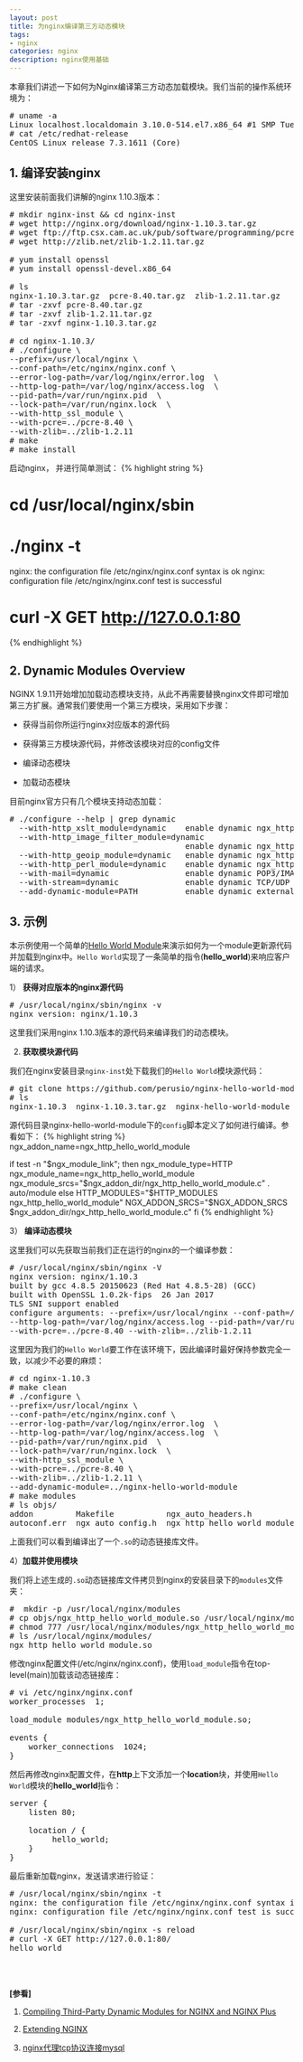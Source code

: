 ```yaml
---
layout: post
title: 为nginx编译第三方动态模块
tags:
- nginx
categories: nginx
description: nginx使用基础
---
```



本章我们讲述一下如何为Nginx编译第三方动态加载模块。我们当前的操作系统环境为：
<pre>
# uname -a
Linux localhost.localdomain 3.10.0-514.el7.x86_64 #1 SMP Tue Nov 22 16:42:41 UTC 2016 x86_64 x86_64 x86_64 GNU/Linux
# cat /etc/redhat-release 
CentOS Linux release 7.3.1611 (Core)
</pre>


<!-- more -->

## 1. 编译安装nginx

这里安装前面我们讲解的nginx 1.10.3版本：
<pre>
# mkdir nginx-inst && cd nginx-inst
# wget http://nginx.org/download/nginx-1.10.3.tar.gz
# wget ftp://ftp.csx.cam.ac.uk/pub/software/programming/pcre/pcre-8.40.tar.gz
# wget http://zlib.net/zlib-1.2.11.tar.gz

# yum install openssl
# yum install openssl-devel.x86_64

# ls
nginx-1.10.3.tar.gz  pcre-8.40.tar.gz  zlib-1.2.11.tar.gz
# tar -zxvf pcre-8.40.tar.gz
# tar -zxvf zlib-1.2.11.tar.gz
# tar -zxvf nginx-1.10.3.tar.gz

# cd nginx-1.10.3/
# ./configure \
--prefix=/usr/local/nginx \
--conf-path=/etc/nginx/nginx.conf \
--error-log-path=/var/log/nginx/error.log  \
--http-log-path=/var/log/nginx/access.log  \
--pid-path=/var/run/nginx.pid  \
--lock-path=/var/run/nginx.lock  \
--with-http_ssl_module \
--with-pcre=../pcre-8.40 \
--with-zlib=../zlib-1.2.11
# make 
# make install
</pre>
启动nginx， 并进行简单测试：
{% highlight string %}
# cd /usr/local/nginx/sbin
# ./nginx -t
nginx: the configuration file /etc/nginx/nginx.conf syntax is ok
nginx: configuration file /etc/nginx/nginx.conf test is successful

# curl -X GET http://127.0.0.1:80
{% endhighlight %}

## 2. Dynamic Modules Overview
NGINX 1.9.11开始增加加载动态模块支持，从此不再需要替换nginx文件即可增加第三方扩展。通常我们要使用一个第三方模块，采用如下步骤：

* 获得当前你所运行nginx对应版本的源代码

* 获得第三方模块源代码，并修改该模块对应的config文件

* 编译动态模块

* 加载动态模块

目前nginx官方只有几个模块支持动态加载：
<pre>
# ./configure --help | grep dynamic
  --with-http_xslt_module=dynamic    enable dynamic ngx_http_xslt_module
  --with-http_image_filter_module=dynamic
                                     enable dynamic ngx_http_image_filter_module
  --with-http_geoip_module=dynamic   enable dynamic ngx_http_geoip_module
  --with-http_perl_module=dynamic    enable dynamic ngx_http_perl_module
  --with-mail=dynamic                enable dynamic POP3/IMAP4/SMTP proxy module
  --with-stream=dynamic              enable dynamic TCP/UDP proxy module
  --add-dynamic-module=PATH          enable dynamic external module
</pre>



## 3. 示例

本示例使用一个简单的[Hello World Module](https://github.com/perusio/nginx-hello-world-module)来演示如何为一个module更新源代码并加载到nginx中。```Hello World```实现了一条简单的指令(**hello_world**)来响应客户端的请求。

1） **获得对应版本的nginx源代码**

<pre>
# /usr/local/nginx/sbin/nginx -v
nginx version: nginx/1.10.3
</pre>
这里我们采用nginx 1.10.3版本的源代码来编译我们的动态模块。

2) **获取模块源代码**

我们在nginx安装目录```nginx-inst```处下载我们的```Hello World```模块源代码：
<pre>
# git clone https://github.com/perusio/nginx-hello-world-module.git
# ls
nginx-1.10.3  nginx-1.10.3.tar.gz  nginx-hello-world-module  pcre-8.40  pcre-8.40.tar.gz  zlib-1.2.11  zlib-1.2.11.tar.gz
</pre>

源代码目录nginx-hello-world-module下的```config```脚本定义了如何进行编译。参看如下：
{% highlight string %}
ngx_addon_name=ngx_http_hello_world_module

if test -n "$ngx_module_link"; then
  ngx_module_type=HTTP
  ngx_module_name=ngx_http_hello_world_module
  ngx_module_srcs="$ngx_addon_dir/ngx_http_hello_world_module.c"
  . auto/module
else
        HTTP_MODULES="$HTTP_MODULES ngx_http_hello_world_module"
        NGX_ADDON_SRCS="$NGX_ADDON_SRCS $ngx_addon_dir/ngx_http_hello_world_module.c"
fi
{% endhighlight %}



3） **编译动态模块**

这里我们可以先获取当前我们正在运行的nginx的一个编译参数：
<pre>
# /usr/local/nginx/sbin/nginx -V
nginx version: nginx/1.10.3
built by gcc 4.8.5 20150623 (Red Hat 4.8.5-28) (GCC) 
built with OpenSSL 1.0.2k-fips  26 Jan 2017
TLS SNI support enabled
configure arguments: --prefix=/usr/local/nginx --conf-path=/etc/nginx/nginx.conf --error-log-path=/var/log/nginx/error.log \
--http-log-path=/var/log/nginx/access.log --pid-path=/var/run/nginx.pid --lock-path=/var/run/nginx.lock --with-http_ssl_module \
--with-pcre=../pcre-8.40 --with-zlib=../zlib-1.2.11
</pre>
这里因为我们的```Hello World```要工作在该环境下，因此编译时最好保持参数完全一致，以减少不必要的麻烦：
<pre>
# cd nginx-1.10.3
# make clean
# ./configure \
--prefix=/usr/local/nginx \
--conf-path=/etc/nginx/nginx.conf \
--error-log-path=/var/log/nginx/error.log  \
--http-log-path=/var/log/nginx/access.log  \
--pid-path=/var/run/nginx.pid  \
--lock-path=/var/run/nginx.lock  \
--with-http_ssl_module \
--with-pcre=../pcre-8.40 \
--with-zlib=../zlib-1.2.11 \
--add-dynamic-module=../nginx-hello-world-module
# make modules
# ls objs/
addon         Makefile           ngx_auto_headers.h                     ngx_http_hello_world_module_modules.o  ngx_modules.c
autoconf.err  ngx_auto_config.h  ngx_http_hello_world_module_modules.c  ngx_http_hello_world_module.so         src
</pre>
上面我们可以看到编译出了一个```.so```的动态链接库文件。

4）**加载并使用模块**

我们将上述生成的```.so```动态链接库文件拷贝到nginx的安装目录下的```modules```文件夹：
<pre>
#  mkdir -p /usr/local/nginx/modules
# cp objs/ngx_http_hello_world_module.so /usr/local/nginx/modules/
# chmod 777 /usr/local/nginx/modules/ngx_http_hello_world_module.so
# ls /usr/local/nginx/modules/
ngx_http_hello_world_module.so
</pre>

修改nginx配置文件(/etc/nginx/nginx.conf)，使用```load_module```指令在top-level(main)加载该动态链接库：
<pre>
# vi /etc/nginx/nginx.conf
worker_processes  1;

load_module modules/ngx_http_hello_world_module.so;

events {
    worker_connections  1024;
}
</pre>

然后再修改nginx配置文件，在**http**上下文添加一个**location**块，并使用```Hello World```模块的**hello_world**指令：
<pre>
server {
    listen 80;

    location / {
         hello_world;
    }
}
</pre>


最后重新加载nginx，发送请求进行验证：
<pre>
# /usr/local/nginx/sbin/nginx -t
nginx: the configuration file /etc/nginx/nginx.conf syntax is ok
nginx: configuration file /etc/nginx/nginx.conf test is successful

# /usr/local/nginx/sbin/nginx -s reload
# curl -X GET http://127.0.0.1:80/
hello world
</pre>



<br />
<br />

**[参看]**

1. [Compiling Third-Party Dynamic Modules for NGINX and NGINX Plus](https://www.nginx.com/blog/page/50/)

2. [Extending NGINX](https://www.nginx.com/resources/wiki/extending/)

2. [nginx代理tcp协议连接mysql](https://www.cnblogs.com/heruiguo/p/8962243.html)

<br />
<br />
<br />

